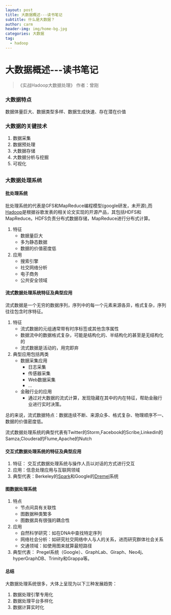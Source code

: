```yaml
---
layout: post
title: 大数据概述---读书笔记
subtitle: 什么是大数据？
author: carm
header-img: img/home-bg.jpg
categories: 大数据
tag:
  - hadoop
---
```

# 大数据概述---读书笔记
> 《实战Hadoop大数据处理》 作者：曾刚
### 大数据特点
数据体量巨大、数据类型多样、数据生成快速、存在潜在价值

### 大数据的关键技术
1. 数据采集
2. 数据预处理
3. 大数据存储
4. 大数据分析与挖掘
5. 可视化

##

### 大数据处理系统
#### 批处理系统
批处理系统的代表是GFS和MapReduce编程模型(google研发，未开源),而[Hadoop](https://en.wikipedia.org/wiki/Apache_Hadoop)是根据谷歌发表的相关论文实现的开源产品，其包括HDFS和MapReduce。HDFS负责分布式数据存储，MapReduce进行分布式计算。

1. 特征
	* 数据量巨大
	* 多为静态数据
	* 数据的价值密度低
2. 应用
	* 搜索引擎
	* 社交网络分析
	* 电子商务
	* 公共安全领域

#### 流式数据处理系统特征及典型应用
流式数据是一个无穷的数据序列，序列中的每一个元素来源各异，格式复杂，序列往往包含时序特征。

1. 特征
	* 流式数据的元组通常带有时序标签或其他含序属性
	* 数据流中的数据格式复杂，可能是结构化的、半结构化的甚至是无结构化的
	* 流式数据是活动的，用完即弃
2. 典型应用包括两类
	* 数据采集应用
		* 日志采集
		* 传感器采集
		* Web数据采集
		* ...
	* 金融行业的应用
		* 通过对大数据的流式计算，发现隐藏在其中的内在特征，帮助金融行业进行实时决策。

总的来说，流式数据特点：数据连续不断、来源众多、格式复杂、物理顺序不一、数据的价值密度低。

流式数据处理系统的典型代表有Twitter的Storm,Facebook的Scribe,Linkedin的Samza,Cloudera的Flume,Apache的Nutch

#### 交互式数据处理系统的特征及典型应用

1. 特征： 交互式数据处理系统与操作人员以对话的方式进行交互
2. 应用：信息处理应用与互联网领域
3. 典型代表：Berkeley的[Spark](http://spark.apache.org/)和Google的[Dremel]()系统
#### 图数据处理系统
1. 特点
	* 节点间具有关联性
	* 图数据种类繁多
	* 图数据具有很强的耦合性
2. 应用
	* 自然科学研究：如在DNA中查找特定序列
	* 网络社会分析：如研究社交网络中人与人的关系，进而研究群体社会关系
	* 交通领域：如使用图来就算最短路径
3. 典型代表： Pregel系统（Google）、GraphLab、Giraph、Neo4j、hyperGraphDB、Trimity和Grappa等。

#### 总结
大数据处理系统很多，大体上呈现为以下三种发展趋势：

1. 数据处理引擎专用化
2. 数据处理平台多样化
3. 数据计算实时化
